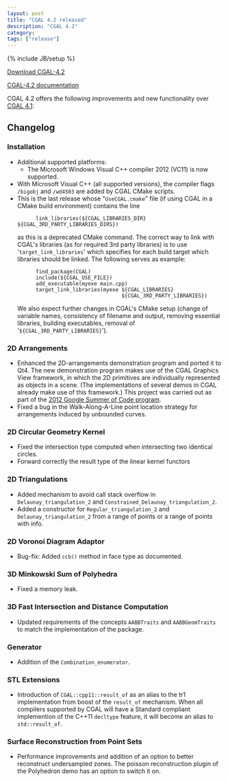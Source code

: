 ```yaml
---
layout: post
title: "CGAL 4.2 released"
description: "CGAL 4.2"
category:
tags: ["release"]
---
```

{% include JB/setup %}

<i class="glyphicon glyphicon-download"></i>
<a href="https://github.com/CGAL/cgal/releases/tag/releases%2FCGAL-4.2">Download CGAL-4.2</a>

<i class="glyphicon glyphicon-book"></i>
<a href="https://doc.cgal.org/4.2/Manual/index.html">CGAL-4.2 documentation</a>

<p>CGAL 4.2 offers the following improvements and new functionality over
<a href="../../../../2012/10/24/cgal-41">CGAL 4.1</a>:</p>

<div class="product-detail-info" markdown="1">

## Changelog

### Installation

-   Additional supported platforms:
    -   The Microsoft Windows Visual C++ compiler 2012 (VC11) is now
        supported.
-   With Microsoft Visual C++ (all supported versions), the compiler
    flags `/bigobj` and `/wd4503` are added by CGAL CMake scripts.
-   This is the last release whose "`UseCGAL.cmake`" file (if using CGAL
    in a CMake build environment) contains the line
    ```
          link_libraries(${CGAL_LIBRARIES_DIR} ${CGAL_3RD_PARTY_LIBRARIES_DIRS})
    ```
    as this is a deprecated CMake command. The correct way to link with
    CGAL's libraries (as for required 3rd party libraries) is to use
    '`target_link_libraries`' which specifies for each build target
    which libraries should be linked. The following serves as example:
    ```
          find_package(CGAL)
          include(${CGAL_USE_FILE})
          add_executable(myexe main.cpp)
          target_link_libraries(myexe ${CGAL_LIBRARIES}
                                      ${CGAL_3RD_PARTY_LIBRARIES})
    ```
    We also expect further changes in CGAL's CMake setup (change of
    variable names, consistency of filename and output, removing
    essential libraries, building executables, removal of
    '`${CGAL_3RD_PARTY_LIBRARIES}`').

### 2D Arrangements

-   Enhanced the 2D-arrangements demonstration program and ported it to
    Qt4. The new demonstration program makes use of the CGAL Graphics
    View framework, in which the 2D primitives are individually
    represented as objects in a scene. (The implementations of several
    demos in CGAL already make use of this framework.) This project was
    carried out as part of the <a href="../../../../gsoc/2012.html">
    2012 Google Summer of Code program</a>.
-   Fixed a bug in the Walk-Along-A-Line point location strategy for
    arrangements induced by unbounded curves.

### 2D Circular Geometry Kernel

-   Fixed the intersection type computed when intersecting two identical
    circles.
-   Forward correctly the result type of the linear kernel functors

### 2D Triangulations

-   Added mechanism to avoid call stack overflow in
    `Delaunay_triangulation_2` and
    `Constrained_Delaunay_triangulation_2`.
-   Added a constructor for `Regular_triangulation_2` and
    `Delaunay_triangulation_2` from a range of points or a range of
    points with info.

### 2D Voronoi Diagram Adaptor

-   Bug-fix: Added `ccb()` method in face type as documented.

### 3D Minkowski Sum of Polyhedra

-   Fixed a memory leak.

### 3D Fast Intersection and Distance Computation

-   Updated requirements of the concepts `AABBTraits` and
    `AABBGeomTraits` to match the implementation of the package.

### Generator

-   Addition of the `Combination_enumerator`.

### STL Extensions

-   Introduction of `CGAL::cpp11::result_of` as an alias to the tr1
    implementation from boost of the `result_of` mechanism. When all
    compilers supported by CGAL will have a Standard compliant
    implemention of the C++11 `decltype` feature, it will become an
    alias to `std::result_of`.

### Surface Reconstruction from Point Sets

-   Performance improvements and addition of an option to better
    reconstruct undersampled zones. The poisson reconstruction plugin of
    the Polyhedron demo has an option to switch it on.
</div>
